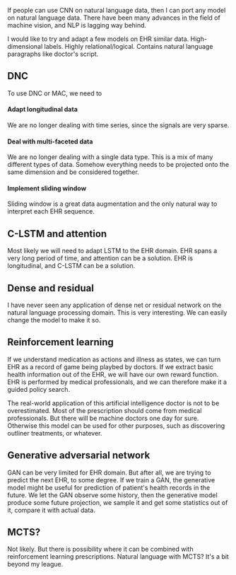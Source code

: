 If people can use CNN on natural language data, then I can port any model on natural language data.
There have been many advances in the field of machine vision, and NLP is lagging way behind.

I would like to try and adapt a few models on EHR similar data. High-dimensional labels. Highly relational/logical.
Contains natural language paragraphs like doctor's script.

## DNC

To use DNC or MAC, we need to

#### Adapt longitudinal data
We are no longer dealing with time series, since the signals are very sparse.

#### Deal with multi-faceted data
We are no longer dealing with a single data type. This is a mix of many different types of data. Somehow everything
needs to be projected onto the same dimension and be considered together.

#### Implement sliding window
Sliding window is a great data augmentation and the only natural way to interpret each EHR sequence.

## C-LSTM and attention

Most likely we will need to adapt LSTM to the EHR domain. EHR spans a very long period of time, and attention can be
a solution. EHR is longitudinal, and C-LSTM can be a solution.

## Dense and residual

I have never seen any application of dense net or residual network on the natural language processing domain. This
is very interesting. We can easily change the model to make it so.

## Reinforcement learning

If we understand medication as actions and illness as states, we can turn EHR as a record
of game being playbed by doctors. If we extract basic health information out of the EHR,
we will have our own reward function. EHR is performed by medical professionals, and we
can therefore make it a guided policy search.

The real-world application of this artificial intelligence doctor is not to be overestimated.
Most of the prescription should come from medical professionals. But there will be machine
doctors one day for sure. Otherwise this model can be used for other purposes, such as
discovering outliner treatments, or whatever.

## Generative adversarial network

GAN can be very limited for EHR domain. But after all, we are trying to predict the
next EHR, to some degree. If we train a GAN, the generative model might be useful for
prediction of patient's health records in the future. We let the GAN observe some history,
then the generative model produce some future projection, we sample it and get some
statistics out of it, compare it with actual data.

## MCTS?

Not likely. But there is possibility where it can be combined with reinforcement learning
prescriptions. Natural language with MCTS? It's a bit beyond my league.